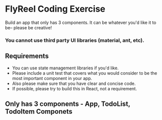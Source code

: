# FlyReel Coding Exercise

Build an app that only has 3 components. 
It can be whatever you'd like it to be– please be creative! 

### You cannot use third party UI libraries (material, ant, etc). ###

## Requirements ##

- You can use state management libraries if you'd like. 
- Please include a unit test that covers what you would consider to be the most important component in your app. 
- Also please make sure that you have clear and concise code. 
- If possible, please try to build this in React, not a requirement.

## Only has 3 components - App, TodoList, TodoItem Componets ##